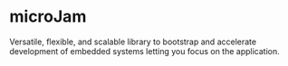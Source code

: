 # microJam
Versatile, flexible, and scalable library to bootstrap and accelerate development of embedded systems letting you focus on the application.

